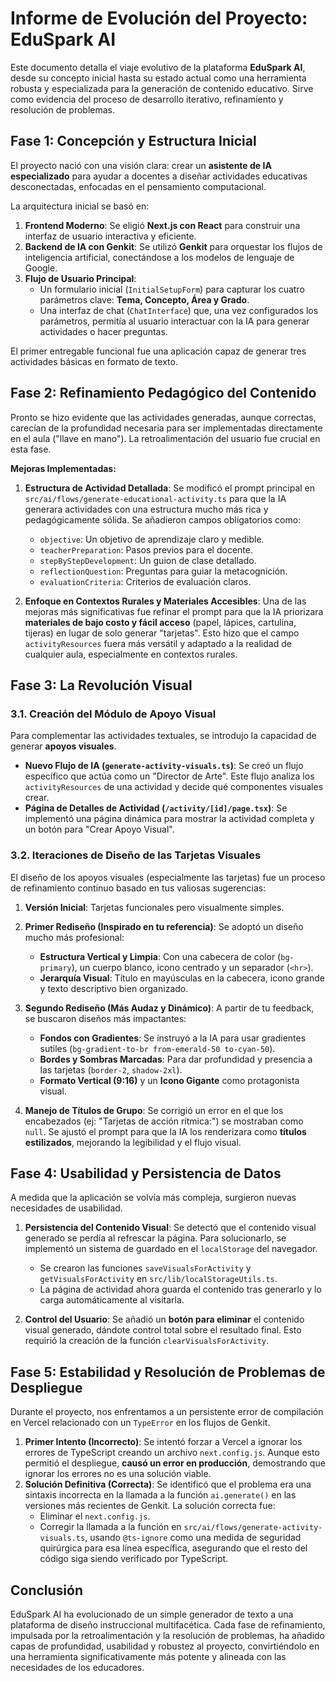 # Informe de Evolución del Proyecto: EduSpark AI

Este documento detalla el viaje evolutivo de la plataforma **EduSpark AI**, desde su concepto inicial hasta su estado actual como una herramienta robusta y especializada para la generación de contenido educativo. Sirve como evidencia del proceso de desarrollo iterativo, refinamiento y resolución de problemas.

## Fase 1: Concepción y Estructura Inicial

El proyecto nació con una visión clara: crear un **asistente de IA especializado** para ayudar a docentes a diseñar actividades educativas desconectadas, enfocadas en el pensamiento computacional.

La arquitectura inicial se basó en:

1.  **Frontend Moderno**: Se eligió **Next.js con React** para construir una interfaz de usuario interactiva y eficiente.
2.  **Backend de IA con Genkit**: Se utilizó **Genkit** para orquestar los flujos de inteligencia artificial, conectándose a los modelos de lenguaje de Google.
3.  **Flujo de Usuario Principal**:
    *   Un formulario inicial (`InitialSetupForm`) para capturar los cuatro parámetros clave: **Tema, Concepto, Área y Grado**.
    *   Una interfaz de chat (`ChatInterface`) que, una vez configurados los parámetros, permitía al usuario interactuar con la IA para generar actividades o hacer preguntas.

El primer entregable funcional fue una aplicación capaz de generar tres actividades básicas en formato de texto.

## Fase 2: Refinamiento Pedagógico del Contenido

Pronto se hizo evidente que las actividades generadas, aunque correctas, carecían de la profundidad necesaria para ser implementadas directamente en el aula ("llave en mano"). La retroalimentación del usuario fue crucial en esta fase.

**Mejoras Implementadas:**

1.  **Estructura de Actividad Detallada**: Se modificó el prompt principal en `src/ai/flows/generate-educational-activity.ts` para que la IA generara actividades con una estructura mucho más rica y pedagógicamente sólida. Se añadieron campos obligatorios como:
    *   `objective`: Un objetivo de aprendizaje claro y medible.
    *   `teacherPreparation`: Pasos previos para el docente.
    *   `stepByStepDevelopment`: Un guion de clase detallado.
    *   `reflectionQuestion`: Preguntas para guiar la metacognición.
    *   `evaluationCriteria`: Criterios de evaluación claros.

2.  **Enfoque en Contextos Rurales y Materiales Accesibles**: Una de las mejoras más significativas fue refinar el prompt para que la IA priorizara **materiales de bajo costo y fácil acceso** (papel, lápices, cartulina, tijeras) en lugar de solo generar "tarjetas". Esto hizo que el campo `activityResources` fuera más versátil y adaptado a la realidad de cualquier aula, especialmente en contextos rurales.

## Fase 3: La Revolución Visual

### 3.1. Creación del Módulo de Apoyo Visual

Para complementar las actividades textuales, se introdujo la capacidad de generar **apoyos visuales**.

*   **Nuevo Flujo de IA (`generate-activity-visuals.ts`)**: Se creó un flujo específico que actúa como un "Director de Arte". Este flujo analiza los `activityResources` de una actividad y decide qué componentes visuales crear.
*   **Página de Detalles de Actividad (`/activity/[id]/page.tsx`)**: Se implementó una página dinámica para mostrar la actividad completa y un botón para "Crear Apoyo Visual".

### 3.2. Iteraciones de Diseño de las Tarjetas Visuales

El diseño de los apoyos visuales (especialmente las tarjetas) fue un proceso de refinamiento continuo basado en tus valiosas sugerencias:

1.  **Versión Inicial**: Tarjetas funcionales pero visualmente simples.
2.  **Primer Rediseño (Inspirado en tu referencia)**: Se adoptó un diseño mucho más profesional:
    *   **Estructura Vertical y Limpia**: Con una cabecera de color (`bg-primary`), un cuerpo blanco, icono centrado y un separador (`<hr>`).
    *   **Jerarquía Visual**: Título en mayúsculas en la cabecera, icono grande y texto descriptivo bien organizado.

3.  **Segundo Rediseño (Más Audaz y Dinámico)**: A partir de tu feedback, se buscaron diseños más impactantes:
    *   **Fondos con Gradientes**: Se instruyó a la IA para usar gradientes sutiles (`bg-gradient-to-br from-emerald-50 to-cyan-50`).
    *   **Bordes y Sombras Marcadas**: Para dar profundidad y presencia a las tarjetas (`border-2`, `shadow-2xl`).
    *   **Formato Vertical (9:16)** y un **Icono Gigante** como protagonista visual.

4.  **Manejo de Títulos de Grupo**: Se corrigió un error en el que los encabezados (ej: "Tarjetas de acción rítmica:") se mostraban como `null`. Se ajustó el prompt para que la IA los renderizara como **títulos estilizados**, mejorando la legibilidad y el flujo visual.

## Fase 4: Usabilidad y Persistencia de Datos

A medida que la aplicación se volvía más compleja, surgieron nuevas necesidades de usabilidad.

1.  **Persistencia del Contenido Visual**: Se detectó que el contenido visual generado se perdía al refrescar la página. Para solucionarlo, se implementó un sistema de guardado en el `localStorage` del navegador.
    *   Se crearon las funciones `saveVisualsForActivity` y `getVisualsForActivity` en `src/lib/localStorageUtils.ts`.
    *   La página de actividad ahora guarda el contenido tras generarlo y lo carga automáticamente al visitarla.

2.  **Control del Usuario**: Se añadió un **botón para eliminar** el contenido visual generado, dándote control total sobre el resultado final. Esto requirió la creación de la función `clearVisualsForActivity`.

## Fase 5: Estabilidad y Resolución de Problemas de Despliegue

Durante el proyecto, nos enfrentamos a un persistente error de compilación en Vercel relacionado con un `TypeError` en los flujos de Genkit.

1.  **Primer Intento (Incorrecto)**: Se intentó forzar a Vercel a ignorar los errores de TypeScript creando un archivo `next.config.js`. Aunque esto permitió el despliegue, **causó un error en producción**, demostrando que ignorar los errores no es una solución viable.
2.  **Solución Definitiva (Correcta)**: Se identificó que el problema era una sintaxis incorrecta en la llamada a la función `ai.generate()` en las versiones más recientes de Genkit. La solución correcta fue:
    *   Eliminar el `next.config.js`.
    *   Corregir la llamada a la función en `src/ai/flows/generate-activity-visuals.ts`, usando `@ts-ignore` como una medida de seguridad quirúrgica para esa línea específica, asegurando que el resto del código siga siendo verificado por TypeScript.

## Conclusión

EduSpark AI ha evolucionado de un simple generador de texto a una plataforma de diseño instruccional multifacética. Cada fase de refinamiento, impulsada por la retroalimentación y la resolución de problemas, ha añadido capas de profundidad, usabilidad y robustez al proyecto, convirtiéndolo en una herramienta significativamente más potente y alineada con las necesidades de los educadores.